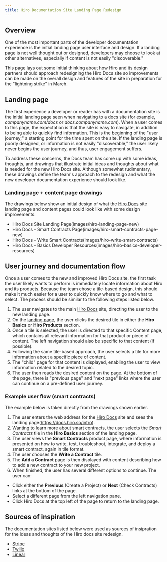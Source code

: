 ```yaml
---
title: Hiro Documentation Site Landing Page Redesign
---
```


## Overview

One of the most important parts of the developer documentation experience is the initial landing page user interface and design. If a landing page is not well thought out or designed, developers may choose to look at other alternatives, especially if content is not easily "discoverable."

This page lays out some initial thinking about how Hiro and its design partners should approach redesigning the Hiro Docs site so improvements can be made on the overall design and features of the site in preparation for the "lightning strike" in March.

## Landing page

The first experience a developer or reader has with a documentation site is the initial landing page seen when navigating to a docs site (for example, *companyname.com/docs* or *docs.companyname.com*). When a user comes to this page, the expectation is that the site is easy to navigate, in addition to being able to quickly find information. This is the beginning of the "user journey;" a starting point for the time spent on the site. If the landing page is poorly designed, or information is not easily "discoverable," the user likely never begins the user journey, and thus, user engagement suffers.

To address these concerns, the Docs team has come up with some ideas, thoughts, and drawings that illustrate initial ideas and thoughts about what is needed for the new Hiro Docs site. Although somewhat rudimentary, these drawings define the team's approach to the redesign and what the new developer documentation experience should look like.

### Landing page + content page drawings

The drawings below show an initial design of what the [Hiro Docs](https://docs.hiro.so/) site landing page and content pages could look like with some design improvements.

- Hiro Docs Site Landing Page(images/hiro-landing-page-new)
- Hiro Docs - Smart Contracts Page(images/hiro-smart-contracts-page-new)
- Hiro Docs - Write Smart Contracts(images/hiro-write-smart-contracts)
- Hiro Docs - Basics Developer Resources(images/hiro-basics-developer-resources)

## User journey and documentation flow

Once a user comes to the new and improved Hiro Docs site, the first task the user likely wants to perform is immediately locate information about Hiro and its products. Because the team chose a tile-based design, this should make it much easier for a user to quickly know where to go and what to select. The process should be similar to the following steps listed below.

1. The user navigates to the main [Hiro Docs](https://docs.hiro.so/) site, directing the user to the new landing page.
2. On the [landing page](https://docs.hiro.so/intro), the user clicks the desired tile in either the **Hiro Basics** or **Hiro Products** section.
3. Once a tile is selected, the user is directed to that specific Content page, which contains all relevant information for that product or piece of content. The left navigation should also be specific to that content (if possible).
4. Following the same tile-based approach, the user selects a tile for more information about a specific piece of content.
5. The "child" page for that content is displayed, enabling the user to view information related to the desired topic.
6. The user then reads the desired content on the page. At the bottom of the page, there is "previous page" and "next page" links where the user can continue on a pre-defined user journey.

### Example user flow (smart contracts)

The example below is taken directly from the drawings shown earlier.

1. The user enters the web address for the [Hiro Docs](https://docs.hiro.so) site and sees the landing page(https://docs.hiro.so/intro).
2. Wanting to learn more about smart contracts, the user selects the *Smart Contracts* tile in the **Hiro Basics** section of the landing page.
3. The user views the **Smart Contracts** product page, where information is presented on how to write, test, troubleshoot, integrate, and deploy a smart contract, again in tile format.
4. The user chooses the **Write a Contract** tile.
5. The **Add a Contract** page is then displayed with content describing how to add a new contract to your new project.
5. When finished, the user has several different options to continue. The user can:

- Click either the **Previous** (Create a Project) or **Next** (Check Contracts) links at the bottom of the page.
- Select a different page from the left navigation pane.
- Click Hiro Docs at the top left of the page to return to the landing page.
 
 ## Sources of inspiration

The documentation sites listed below were used as sources of insipration for the ideas and thoughts of the Hiro docs site redesign.

- [Stripe](https://stripe.com/docs)
- [Twilio](https://www.twilio.com/docs)
- [Linear](https://linear.app/docs)